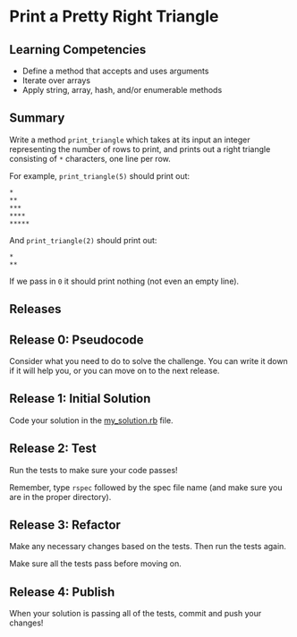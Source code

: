 # Print a Pretty Right Triangle

## Learning Competencies
- Define a method that accepts and uses arguments
- Iterate over arrays
- Apply string, array, hash, and/or enumerable methods

## Summary
Write a method `print_triangle` which takes at its input an integer representing the number of rows to print, and prints out a right triangle consisting of `*` characters, one line per row.

For example, `print_triangle(5)` should print out:

```text
*
**
***
****
*****
```

And `print_triangle(2)` should print out:

```text
*
**
```

If we pass in `0` it should print nothing (not even an empty line).

## Releases

## Release 0: Pseudocode
Consider what you need to do to solve the challenge. You can write it down if it will help you, or you can move on to the next release.

## Release 1: Initial Solution
Code your solution in the [my_solution.rb](my_solution.rb) file.

## Release 2: Test
Run the tests to make sure your code passes!

Remember, type `rspec` followed by the spec file name (and make sure you are in the proper directory).

## Release 3: Refactor
Make any necessary changes based on the tests. Then run the tests again.

Make sure all the tests pass before moving on.

## Release 4: Publish
When your solution is passing all of the tests, commit and push your changes!

